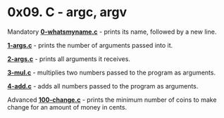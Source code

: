 # 0x09. C - argc, argv

 Mandatory
**[0-whatsmyname.c](0-whatsmyname.c)** - prints its name, followed by a new line.

**[1-args.c](1-args.c)** - prints the number of arguments passed into it.

**[2-args.c](2-args.c)** - prints all arguments it receives.

**[3-mul.c](3-mul.c)** - multiplies two numbers passed to the program as arguments.

**[4-add.c](4-add.c)** - adds all numbers passed to the program as arguments.

Advanced
**[100-change.c](100-change.c)** - prints the minimum number of coins to make change for an amount of money in cents.
